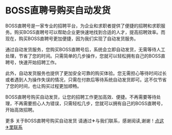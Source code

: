 # BOSS直聘号购买自动发货

BOSS直聘号是一家专业的招聘平台，为企业和求职者提供了便捷的招聘和求职服务。购买BOSS直聘号可以帮助企业更快速地找到合适的人才，提高招聘效率。而现在，购买BOSS直聘号更加便捷，因为我们实现了自动发货服务。

通过自动发货服务，您购买BOSS直聘号后，系统会立即自动发货，无需等待人工处理，节省了您的时间。只需简单的几步操作，您就可以轻松拥有自己的BOSS直聘号，快速开始招聘工作。

此外，自动发货服务也提供了更加安全可靠的购买体验。您无需担心等待时间过长或者遇到人为操作失误的情况，只需在付款后等待系统自动发货即可。这不仅节省了您的时间，也让购买过程更加顺畅。

BOSS直聘号购买自动发货，让您的招聘工作更加高效、便捷。不再需要等待处理，不再需要担心人为错误，只需轻松几步，您就可以拥有自己的BOSS直聘号，开始高效招聘。

更多 关于BOSS直聘号购买自动发货 请通过✈与我们联系，感谢阅读,谢谢！[点这✈里联系](https://add.k02.cc)